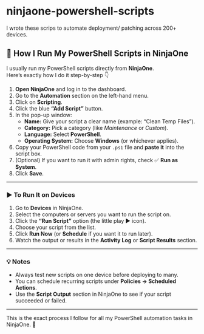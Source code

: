 # ninjaone-powershell-scripts
I wrote these scrips to automate deployment/ patching across 200+ devices. 


## 🧩 How I Run My PowerShell Scripts in NinjaOne

I usually run my PowerShell scripts directly from **NinjaOne**.  
Here’s exactly how I do it step-by-step 👇  

1. **Open NinjaOne** and log in to the dashboard.  
2. Go to the **Automation** section on the left-hand menu.  
3. Click on **Scripting**.  
4. Click the blue **“Add Script”** button.  
5. In the pop-up window:
   - **Name:** Give your script a clear name (example: “Clean Temp Files”).  
   - **Category:** Pick a category (like *Maintenance* or *Custom*).  
   - **Language:** Select **PowerShell**.  
   - **Operating System:** Choose **Windows** (or whichever applies).  
6. Copy your PowerShell code from your `.ps1` file and **paste it** into the script box.  
7. (Optional) If you want to run it with admin rights, check ✅ **Run as System**.  
8. Click **Save**.  

---

### ▶️ To Run It on Devices

1. Go to **Devices** in NinjaOne.  
2. Select the computers or servers you want to run the script on.  
3. Click the **“Run Script”** option (the little play ▶️ icon).  
4. Choose your script from the list.  
5. Click **Run Now** (or **Schedule** if you want it to run later).  
6. Watch the output or results in the **Activity Log** or **Script Results** section.  

---

### 💡 Notes
- Always test new scripts on one device before deploying to many.  
- You can schedule recurring scripts under **Policies → Scheduled Actions**.  
- Use the **Script Output** section in NinjaOne to see if your script succeeded or failed.

---

This is the exact process I follow for all my PowerShell automation tasks in NinjaOne. 🚀
